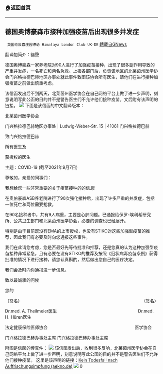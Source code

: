 ###  [:house:返回首頁](https://github.com/ourhimalayas/txt)
---


## 德国奥博豪森市接种加强疫苗后出现很多并发症
` 英国伦敦喜庄园德语 Himalaya London Club UK-DE` [轉載自GNews](https://gnews.org/zh-hans/1522691/)

翻译加简介：貓聲

德国奥博豪森一家养老院对90人进行了加强疫苗接种，出现了很多副作用导致的严重并发症，一名死亡和两名急救。上报各部门后，负责该地区的北莱茵州医学协会门兴格拉德巴赫地区办事处就此事件致函该协会所有医生，请他们在进行接种加强疫苗之前做出慎重考虑。

该信函发出后不到两天，北莱茵州医学协会在自己网络平台上做了进一步声明，刻意说明写此公函的目的并不是警告医生们不允许他们接种疫苗。文后附有该声明的链接。
![](https://assets.gnews.org/wp-content/uploads/2021/09/疫苗接种.png)
下面是该信函的中文翻译版本：

北莱茵州医学协会

门兴格拉德巴赫地区办事处 | Ludwig-Weber-Str. 15 | 41061 门兴格拉德巴赫

致门兴格拉德巴赫

所有医生及

获授权的医生

主题：COVID-19 (截至2021年9月7日)



尊敬的，亲爱的同事们：

我想给您一些非常重要的关于疫苗接种的的信息!

在奥伯豪森ASB养老院进行了90次强化接种后，出现了许多严重的并发症，包括一位死亡和两位需要抢救。

在90名接种者中，共有9人病重，主要是心肺问题。已通报给保罗-埃利希研究所、公共卫生部门和北莱茵州医学协会，必要的调查也已经展开。

特别是由于目前既没有EMA的上市授权，也没有STIKO对这些加强型疫苗的推荐，因此我们有必要及时向您通报这些事件。

我们在此请您考虑，您是否最好先等待批准和推荐，还是您真的认为这种加强型疫苗接种非常紧急，且有必要在没有STIKO的推荐及按照《冠状病毒疫苗条例》获得批准的情况下进行接种，请您认真斟酌，然后做出您自己的医疗决定。

我们会及时向你通报进一步信息。

致以最诚挚的问候

您的

（签名）                                                                                                    （签名）

Dr.med. A. Theilmeier医生                                                                    Dr.med. H. Hüren医生

法定健康保险医师协会                                                                         医学协会

门兴格拉德巴赫办事处主席                                                                门兴格拉德巴赫办事处主席



附图是信函的传真件：
![](https://assets.gnews.org/wp-content/uploads/2021/09/photo_2021-09-09_17-45-18.jpg)
该信函发出后，收到很多反响，北莱茵州医学协会在自己网络平台上做了进一步声明，刻意说明写此公函的目的并不是警告医生们不允许他们接种疫苗。 这里是该声明的链接：[Kein Todesfall nach Auffrischungsimpfung (aekno.de)](https://www.aekno.de/presse/nachrichten/nachricht/default-79be1cda0b)
![](https://assets.gnews.org/wp-content/uploads/2021/09/战鹰团新logo2021-07-01.jpg)
0
